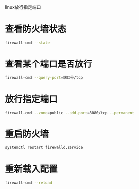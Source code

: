 linux放行指定端口



# 查看防火墙状态

```bash
firewall-cmd --state
```

# 查看某个端口是否放行

```bash
firewall-cmd --query-port=端口号/tcp
```

# 放行指定端口

```bash
firewall-cmd --zone=public --add-port=8080/tcp --permanent
```

# 重启防火墙

```bash
systemctl restart firewalld.service
```

# 重新载入配置

```bash
firewall-cmd --reload
```

